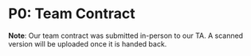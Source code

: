 # P0: Team Contract

**Note**: Our team contract was submitted in-person to our TA. A scanned version will be uploaded once it is handed back.